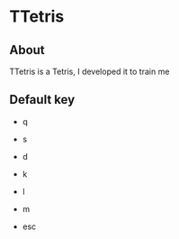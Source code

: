 # TTetris

## About
TTetris is a Tetris, I developed it to train me

## Default key

 - q

 - s

 - d

 - k

 - l

 - m
 
 - esc
